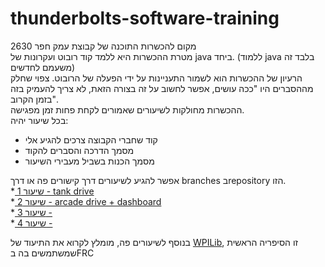 # thunderbolts-software-training

מקום להכשרות התוכנה של קבוצת עמק חפר 2630  
מטרת ההכשרות היא ללמד קוד רובוט ועקרונות של java ביחד. (ללמוד java בלבד זה משעמם לחדשים)  
הרעיון של ההכשרות הוא לשמור התעניינות על ידי הפעלה של הרובוט. צפוי שחלק מההסברים היו "ככה עושים, אפשר לחשוב על זה בצורה הזאת, לא צריך להעמיק בזה בזמן הקרוב".  
ההכשרות מחולקות לשיעורים שאמורים לקחת פחות זמן מפגישה.     
בכל שיעור יהיה:
- קוד שחברי הקבוצה צרכים להגיע אלי
- מסמך הדרכה והסברים להקוד
- מסמך הכנות בשביל מעבירי השיעור

אפשר להגיע לשיעורים דרך קישורים פה או דרך branches בrepository הזו.  
*[ שיעור 1 - tank drive](https://github.com/adiaviad/thunderbolts-software-training/tree/lesson-1)  
*[ שיעור 2 - arcade drive + dashboard](https://github.com/adiaviad/thunderbolts-software-training/tree/lesson-2)  
*[ שיעור 3 - ](https://github.com/adiaviad/thunderbolts-software-training/tree/lesson-3)  
*[ שיעור 4 - ](https://github.com/adiaviad/thunderbolts-software-training/tree/lesson-4)  


בנוסף לשיעורים פה, מומלץ לקרוא את התיעוד של [WPILib](https://docs.wpilib.org/he/stable/docs/zero-to-robot/introduction.html), זו הסיפריה הראשית שמשתמשים בה בFRC
